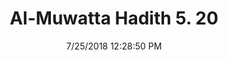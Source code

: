 ---
title        : "Al-Muwatta Hadith 5. 20"
date         : 7/25/2018 12:28:50 PM
draft        : false
type         : "hadith"
layout       : "hadith"
BookCode     : "AMH"
VolumeNumber : "5"
HadithNumber : "20"
categories  :  ["Prayer, Friday (Jumua) - Good Appearance and Not Stepping Over People and Facing the Imam on the Day of Jumua"]
---
